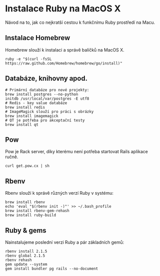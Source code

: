 # Instalace Ruby na MacOS X

Návod na to, jak co nejkratší cestou k funkčnímu Ruby prostředí na Macu.

## Instalace Homebrew

Homebrew slouží k instalaci a správě balíčků na MacOS X.

```shell
ruby -e "$(curl -fsSL https://raw.github.com/Homebrew/homebrew/go/install)"
```

## Databáze, knihovny apod.

```shell
# Primární databáze pro nové projekty:
brew install postgres --no-python
initdb /usr/local/var/postgres -E utf8
# Redis - key value databáze
brew install redis
# ImageMagick slouží pro práci s obrázky
brew install imagemagick
# QT je potřeba pro akceptační testy
brew install qt
```

## Pow

Pow je Rack server, díky kterému není potřeba startovat Rails aplikace
ručně.

```shell
curl get.pow.cx | sh
```

## Rbenv

Rbenv slouží k správě různých verzí Ruby v systému:

```shell
brew install rbenv
echo 'eval "$(rbenv init -)"' >> ~/.bash_profile
brew install rbenv-gem-rehash
brew install ruby-build
```

## Ruby & gems

Nainstalujeme poslední verzi Ruby a pár základních gemů:

```shell
rbenv install 2.1.5
rbenv global 2.1.5
rbenv rehash
gem update --system
gem install bundler pg rails --no-document
```

